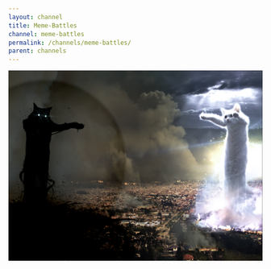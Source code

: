 ```yaml
---
layout: channel
title: Meme-Battles
channel: meme-battles
permalink: /channels/meme-battles/
parent: channels
---
```


![there should be a sweet meme here but it is broken](/images/longcat-tacgnol.png "It's an older meme but it checks out")